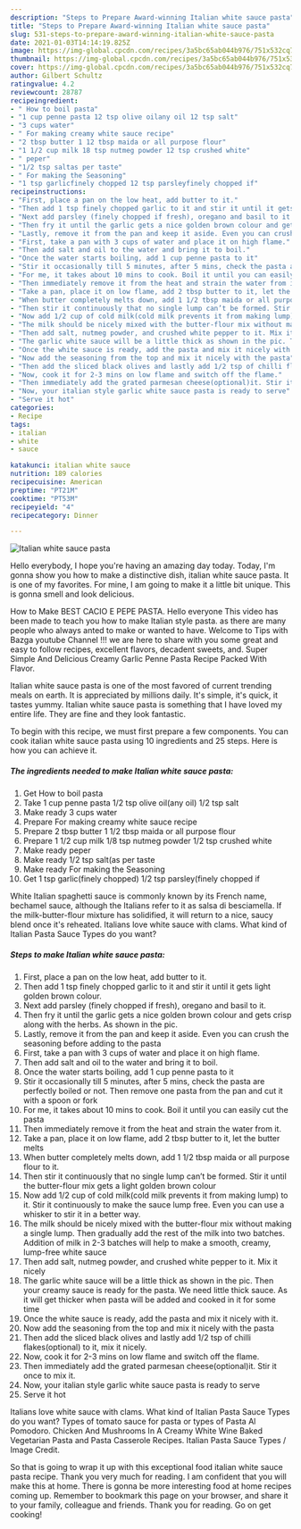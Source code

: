 ```yaml
---
description: "Steps to Prepare Award-winning Italian white sauce pasta"
title: "Steps to Prepare Award-winning Italian white sauce pasta"
slug: 531-steps-to-prepare-award-winning-italian-white-sauce-pasta
date: 2021-01-03T14:14:19.825Z
image: https://img-global.cpcdn.com/recipes/3a5bc65ab044b976/751x532cq70/italian-white-sauce-pasta-recipe-main-photo.jpg
thumbnail: https://img-global.cpcdn.com/recipes/3a5bc65ab044b976/751x532cq70/italian-white-sauce-pasta-recipe-main-photo.jpg
cover: https://img-global.cpcdn.com/recipes/3a5bc65ab044b976/751x532cq70/italian-white-sauce-pasta-recipe-main-photo.jpg
author: Gilbert Schultz
ratingvalue: 4.2
reviewcount: 28787
recipeingredient:
- " How to boil pasta"
- "1 cup penne pasta 12 tsp olive oilany oil 12 tsp salt"
- "3 cups water"
- " For making creamy white sauce recipe"
- "2 tbsp butter 1 12 tbsp maida or all purpose flour"
- "1 1/2 cup milk 18 tsp nutmeg powder 12 tsp crushed white"
- " peper"
- "1/2 tsp saltas per taste"
- " For making the Seasoning"
- "1 tsp garlicfinely chopped 12 tsp parsleyfinely chopped if"
recipeinstructions:
- "First, place a pan on the low heat, add butter to it."
- "Then add 1 tsp finely chopped garlic to it and stir it until it gets light golden brown colour."
- "Next add parsley (finely chopped if fresh), oregano and basil to it."
- "Then fry it until the garlic gets a nice golden brown colour and gets crisp along with the herbs. As shown in the pic."
- "Lastly, remove it from the pan and keep it aside. Even you can crush the seasoning before adding to the pasta"
- "First, take a pan with 3 cups of water and place it on high flame."
- "Then add salt and oil to the water and bring it to boil."
- "Once the water starts boiling, add 1 cup penne pasta to it"
- "Stir it occasionally till 5 minutes, after 5 mins, check the pasta are perfectly boiled or not. Then remove one pasta from the pan and cut it with a spoon or fork"
- "For me, it takes about 10 mins to cook. Boil it until you can easily cut the pasta"
- "Then immediately remove it from the heat and strain the water from it."
- "Take a pan, place it on low flame, add 2 tbsp butter to it, let the butter melts"
- "When butter completely melts down, add 1 1/2 tbsp maida or all purpose flour to it."
- "Then stir it continuously that no single lump can’t be formed. Stir it until the butter-flour mix gets a light golden brown colour"
- "Now add 1/2 cup of cold milk(cold milk prevents it from making lump) to it. Stir it continuously to make the sauce lump free. Even you can use a whisker to stir it in a better way."
- "The milk should be nicely mixed with the butter-flour mix without making a single lump. Then gradually add the rest of the milk into two batches. Addition of milk in 2-3 batches will help to make a smooth, creamy, lump-free white sauce"
- "Then add salt, nutmeg powder, and crushed white pepper to it. Mix it nicely"
- "The garlic white sauce will be a little thick as shown in the pic. Then your creamy sauce is ready for the pasta. We need little thick sauce. As it will get thicker when pasta will be added and cooked in it for some time"
- "Once the white sauce is ready, add the pasta and mix it nicely with it."
- "Now add the seasoning from the top and mix it nicely with the pasta"
- "Then add the sliced black olives and lastly add 1/2 tsp of chilli flakes(optional) to it, mix it nicely."
- "Now, cook it for 2-3 mins on low flame and switch off the flame."
- "Then immediately add the grated parmesan cheese(optional)it. Stir it once to mix it."
- "Now, your italian style garlic white sauce pasta is ready to serve"
- "Serve it hot"
categories:
- Recipe
tags:
- italian
- white
- sauce

katakunci: italian white sauce 
nutrition: 189 calories
recipecuisine: American
preptime: "PT21M"
cooktime: "PT53M"
recipeyield: "4"
recipecategory: Dinner

---
```



![Italian white sauce pasta](https://img-global.cpcdn.com/recipes/3a5bc65ab044b976/751x532cq70/italian-white-sauce-pasta-recipe-main-photo.jpg)

Hello everybody, I hope you're having an amazing day today. Today, I'm gonna show you how to make a distinctive dish, italian white sauce pasta. It is one of my favorites. For mine, I am going to make it a little bit unique. This is gonna smell and look delicious.

How to Make BEST CACIO E PEPE PASTA. Hello everyone This video has been made to teach you how to make Italian style pasta. as there are many people who always anted to make or wanted to have. Welcome to Tips with Bazga youtube Channel !!! we are here to share with you some great and easy to follow recipes, excellent flavors, decadent sweets, and. Super Simple And Delicious Creamy Garlic Penne Pasta Recipe Packed With Flavor.

Italian white sauce pasta is one of the most favored of current trending meals on earth. It is appreciated by millions daily. It's simple, it's quick, it tastes yummy. Italian white sauce pasta is something that I have loved my entire life. They are fine and they look fantastic.


To begin with this recipe, we must first prepare a few components. You can cook italian white sauce pasta using 10 ingredients and 25 steps. Here is how you can achieve it.

<!--inarticleads1-->

##### The ingredients needed to make Italian white sauce pasta:

1. Get  How to boil pasta
1. Take 1 cup penne pasta 1/2 tsp olive oil(any oil) 1/2 tsp salt
1. Make ready 3 cups water
1. Prepare  For making creamy white sauce recipe
1. Prepare 2 tbsp butter 1 1/2 tbsp maida or all purpose flour
1. Prepare 1 1/2 cup milk 1/8 tsp nutmeg powder 1/2 tsp crushed white
1. Make ready  peper
1. Make ready 1/2 tsp salt(as per taste
1. Make ready  For making the Seasoning
1. Get 1 tsp garlic(finely chopped) 1/2 tsp parsley(finely chopped if


White Italian spaghetti sauce is commonly known by its French name, bechamel sauce, although the Italians refer to it as salsa di besciamella. If the milk-butter-flour mixture has solidified, it will return to a nice, saucy blend once it&#39;s reheated. Italians love white sauce with clams. What kind of Italian Pasta Sauce Types do you want? 

<!--inarticleads2-->

##### Steps to make Italian white sauce pasta:

1. First, place a pan on the low heat, add butter to it.
1. Then add 1 tsp finely chopped garlic to it and stir it until it gets light golden brown colour.
1. Next add parsley (finely chopped if fresh), oregano and basil to it.
1. Then fry it until the garlic gets a nice golden brown colour and gets crisp along with the herbs. As shown in the pic.
1. Lastly, remove it from the pan and keep it aside. Even you can crush the seasoning before adding to the pasta
1. First, take a pan with 3 cups of water and place it on high flame.
1. Then add salt and oil to the water and bring it to boil.
1. Once the water starts boiling, add 1 cup penne pasta to it
1. Stir it occasionally till 5 minutes, after 5 mins, check the pasta are perfectly boiled or not. Then remove one pasta from the pan and cut it with a spoon or fork
1. For me, it takes about 10 mins to cook. Boil it until you can easily cut the pasta
1. Then immediately remove it from the heat and strain the water from it.
1. Take a pan, place it on low flame, add 2 tbsp butter to it, let the butter melts
1. When butter completely melts down, add 1 1/2 tbsp maida or all purpose flour to it.
1. Then stir it continuously that no single lump can’t be formed. Stir it until the butter-flour mix gets a light golden brown colour
1. Now add 1/2 cup of cold milk(cold milk prevents it from making lump) to it. Stir it continuously to make the sauce lump free. Even you can use a whisker to stir it in a better way.
1. The milk should be nicely mixed with the butter-flour mix without making a single lump. Then gradually add the rest of the milk into two batches. Addition of milk in 2-3 batches will help to make a smooth, creamy, lump-free white sauce
1. Then add salt, nutmeg powder, and crushed white pepper to it. Mix it nicely
1. The garlic white sauce will be a little thick as shown in the pic. Then your creamy sauce is ready for the pasta. We need little thick sauce. As it will get thicker when pasta will be added and cooked in it for some time
1. Once the white sauce is ready, add the pasta and mix it nicely with it.
1. Now add the seasoning from the top and mix it nicely with the pasta
1. Then add the sliced black olives and lastly add 1/2 tsp of chilli flakes(optional) to it, mix it nicely.
1. Now, cook it for 2-3 mins on low flame and switch off the flame.
1. Then immediately add the grated parmesan cheese(optional)it. Stir it once to mix it.
1. Now, your italian style garlic white sauce pasta is ready to serve
1. Serve it hot


Italians love white sauce with clams. What kind of Italian Pasta Sauce Types do you want? Types of tomato sauce for pasta or types of Pasta Al Pomodoro. Chicken And Mushrooms In A Creamy White Wine Baked Vegetarian Pasta and Pasta Casserole Recipes. Italian Pasta Sauce Types / Image Credit. 

So that is going to wrap it up with this exceptional food italian white sauce pasta recipe. Thank you very much for reading. I am confident that you will make this at home. There is gonna be more interesting food at home recipes coming up. Remember to bookmark this page on your browser, and share it to your family, colleague and friends. Thank you for reading. Go on get cooking!
